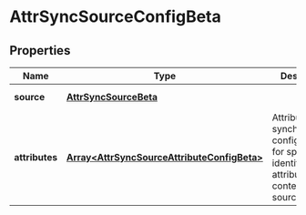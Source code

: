# AttrSyncSourceConfigBeta

## Properties

Name | Type | Description | Notes
------------ | ------------- | ------------- | -------------
**source** | [**AttrSyncSourceBeta**](AttrSyncSourceBeta.md) |  | [default to undefined]
**attributes** | [**Array&lt;AttrSyncSourceAttributeConfigBeta&gt;**](AttrSyncSourceAttributeConfigBeta.md) | Attribute synchronization configuration for specific identity attributes in the context of a source | [default to undefined]

